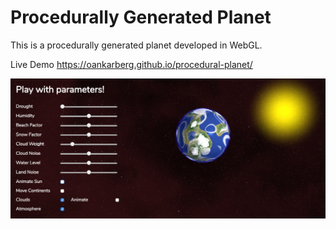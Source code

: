 # Procedurally Generated Planet

This is a procedurally generated planet developed in WebGL.

Live Demo https://oankarberg.github.io/procedural-planet/


![Planet](https://github.com/oankarberg/procedural-planet/blob/master/images/screenshot/full_display.png)
